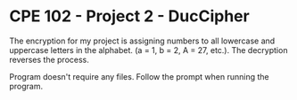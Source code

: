# CPE 102 - Project 2 - DucCipher

The encryption for my project is assigning numbers to all lowercase and uppercase letters in the alphabet. (a = 1, b = 2, A = 27, etc.). The decryption reverses the process.

Program doesn't require any files. Follow the prompt when running the program.
